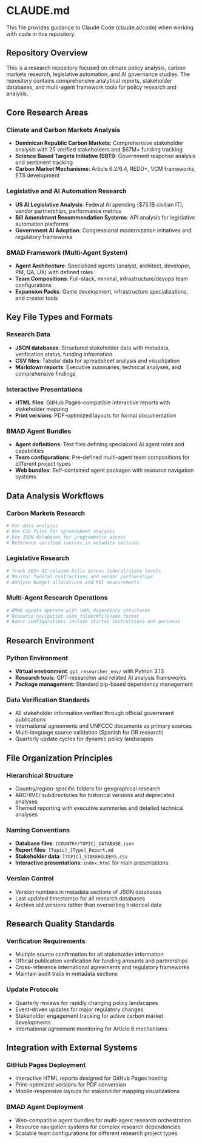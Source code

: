 # CLAUDE.md

This file provides guidance to Claude Code (claude.ai/code) when working with code in this repository.

## Repository Overview

This is a research repository focused on climate policy analysis, carbon markets research, legislative automation, and AI governance studies. The repository contains comprehensive analytical reports, stakeholder databases, and multi-agent framework tools for policy research and analysis.

## Core Research Areas

### Climate and Carbon Markets Analysis
- **Dominican Republic Carbon Markets**: Comprehensive stakeholder analysis with 25 verified stakeholders and $67M+ funding tracking
- **Science Based Targets Initiative (SBTi)**: Government response analysis and sentiment tracking
- **Carbon Market Mechanisms**: Article 6.2/6.4, REDD+, VCM frameworks, ETS development

### Legislative and AI Automation Research
- **US AI Legislative Analysis**: Federal AI spending ($75.1B civilian IT), vendor partnerships, performance metrics
- **Bill Amendment Recommendation Systems**: API analysis for legislative automation platforms
- **Government AI Adoption**: Congressional modernization initiatives and regulatory frameworks

### BMAD Framework (Multi-Agent System)
- **Agent Architecture**: Specialized agents (analyst, architect, developer, PM, QA, UX) with defined roles
- **Team Compositions**: Full-stack, minimal, infrastructure/devops team configurations
- **Expansion Packs**: Game development, infrastructure specializations, and creator tools

## Key File Types and Formats

### Research Data
- **JSON databases**: Structured stakeholder data with metadata, verification status, funding information
- **CSV files**: Tabular data for spreadsheet analysis and visualization
- **Markdown reports**: Executive summaries, technical analyses, and comprehensive findings

### Interactive Presentations
- **HTML files**: GitHub Pages-compatible interactive reports with stakeholder mapping
- **Print versions**: PDF-optimized layouts for formal documentation

### BMAD Agent Bundles
- **Agent definitions**: Text files defining specialized AI agent roles and capabilities
- **Team configurations**: Pre-defined multi-agent team compositions for different project types
- **Web bundles**: Self-contained agent packages with resource navigation systems

## Data Analysis Workflows

### Carbon Markets Research
```bash
# For data analysis
# Use CSV files for spreadsheet analysis
# Use JSON databases for programmatic access
# Reference verified sources in metadata sections
```

### Legislative Research
```bash
# Track 685+ AI-related bills across federal/state levels
# Monitor federal contractions and vendor partnerships
# Analyze budget allocations and ROI measurements
```

### Multi-Agent Research Operations
```bash
# BMAD agents operate with YAML dependency structures
# Resource navigation uses folder#filename format
# Agent configurations include startup instructions and personas
```

## Research Environment

### Python Environment
- **Virtual environment**: `gpt_researcher_env/` with Python 3.13
- **Research tools**: GPT-researcher and related AI analysis frameworks
- **Package management**: Standard pip-based dependency management

### Data Verification Standards
- All stakeholder information verified through official government publications
- International agreements and UNFCCC documents as primary sources
- Multi-language source validation (Spanish for DR research)
- Quarterly update cycles for dynamic policy landscapes

## File Organization Principles

### Hierarchical Structure
- Country/region-specific folders for geographical research
- ARCHIVE/ subdirectories for historical versions and deprecated analyses
- Themed reporting with executive summaries and detailed technical analyses

### Naming Conventions
- **Database files**: `[COUNTRY/TOPIC]_DATABASE.json`
- **Report files**: `[Topic]_[Type]_Report.md`
- **Stakeholder data**: `[TOPIC]_STAKEHOLDERS.csv`
- **Interactive presentations**: `index.html` for main presentations

### Version Control
- Version numbers in metadata sections of JSON databases
- Last updated timestamps for all research databases
- Archive old versions rather than overwriting historical data

## Research Quality Standards

### Verification Requirements
- Multiple source confirmation for all stakeholder information
- Official publication verification for funding amounts and partnerships
- Cross-reference international agreements and regulatory frameworks
- Maintain audit trails in metadata sections

### Update Protocols
- Quarterly reviews for rapidly changing policy landscapes
- Event-driven updates for major regulatory changes
- Stakeholder engagement tracking for active carbon market developments
- International agreement monitoring for Article 6 mechanisms

## Integration with External Systems

### GitHub Pages Deployment
- Interactive HTML reports designed for GitHub Pages hosting
- Print-optimized versions for PDF conversion
- Mobile-responsive layouts for stakeholder mapping visualizations

### BMAD Agent Deployment
- Web-compatible agent bundles for multi-agent research orchestration
- Resource navigation systems for complex research dependencies
- Scalable team configurations for different research project types
